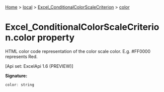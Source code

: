 [Home](./index) &gt; [local](local.md) &gt; [Excel\_ConditionalColorScaleCriterion](local.excel_conditionalcolorscalecriterion.md) &gt; [color](local.excel_conditionalcolorscalecriterion.color.md)

# Excel\_ConditionalColorScaleCriterion.color property

HTML color code representation of the color scale color. E.g. \#FF0000 represents Red. 

 \[Api set: ExcelApi 1.6 (PREVIEW)\]

**Signature:**
```javascript
color: string
```
